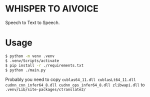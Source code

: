 # WHISPER TO AIVOICE
Speech to Text to Speech.

# Usage
```sh
$ python -m venv .venv
$ .venv/Scripts/activate
$ pip install -r ./requirements.txt
$ python ./main.py
```
Probably you need to copy `cublas64_11.dll cublasLt64_11.dll cudnn_cnn_infer64_8.dll cudnn_ops_infer64_8.dll zlibwapi.dll` to `.venv/Lib/site-packages/ctranslate2/`